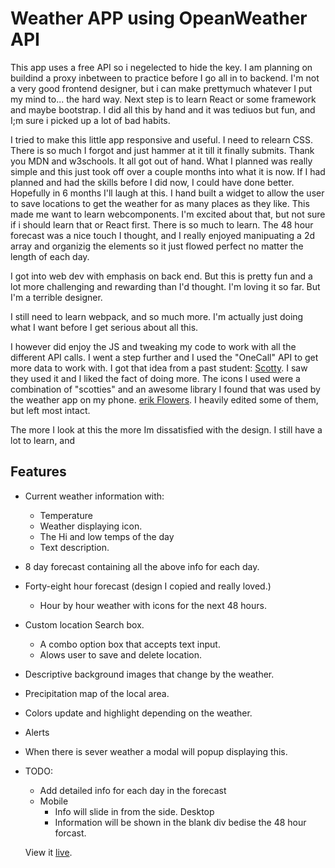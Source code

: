 
# Weather APP using OpeanWeather API

This app uses a free API so i negelected to hide the key. I am planning on buildind a proxy inbetween to practice before I go all in to backend. I'm not a very good frontend designer, but i can make prettymuch whatever I put my mind to... the hard way. Next step is to learn React or some framework and maybe bootstrap. I did all this by hand and it was tediuos but fun, and I;m sure i picked up a lot of bad habits. 

I tried to make this little app responsive and useful. I need to relearn CSS. There is so much I forgot and just hammer at it till it finally submits. Thank you MDN and w3schools. It all got out of hand. What I planned was really simple and this just took off over a couple months into what it is now. If I had planned and had the skills before I did now, I could have done better. Hopefully in 6 months I'll laugh at this. I hand built a widget to allow the user to save locations to get the weather for as many places as they like. This made me want to learn webcomponents. I'm excited about that, but not sure if i should learn that or React first. There is so much to learn. The 48 hour forecast was a nice touch I thought, and I really enjoyed manipuating a 2d array and organizig the elements so it just flowed perfect no matter the length of each day. 

I got into web dev with emphasis on back end. But this is pretty fun and a lot more challenging and rewarding than I'd thought. I'm loving it so far. But I'm a terrible designer. 

I still need to learn webpack, and so much more. I'm actually just doing what I want before I get serious about all this. 

I however did enjoy the JS and tweaking my code to work with all the different API calls. I went a step further and I used the "OneCall" API to get more data to work with. I got that idea from a past student: [Scotty](https://github.com/bscottnz/weather-app). I saw they used it and I liked the fact of doing more. The icons I used were a combination of "scotties" and an awesome library I found that was used by the weather app on my phone. [erik Flowers](https://erikflowers.github.io/weather-icons/). I heavily edited some of them, but left most intact.


The more I look at this the more Im dissatisfied with the design. I still have a lot to learn, and 
## Features
 - Current weather information with:
   - Temperature
   - Weather displaying icon.
   - The Hi and low temps of the day
   - Text description.
 - 8 day forecast containing all the above info for each day.
 - Forty-eight hour forecast (design I copied and really loved.)
   - Hour by hour weather with icons for the next 48 hours.
 - Custom location Search box.
   - A combo option box that accepts text input.
   - Alows user to save and delete location.
 - Descriptive background images that change by the weather.
 - Precipitation map of the local area.
 - Colors update and highlight depending on the weather.
 - Alerts
  - When there is sever weather a modal will popup displaying this.

- TODO:
  - Add detailed info for each day in the forecast
  - Mobile
    - Info will slide in from the side.
    Desktop
    - Information will be shown in the blank div bedise the 48 hour forcast.

  View it [live]( https://ddcroft73.github.io/weather-app/).